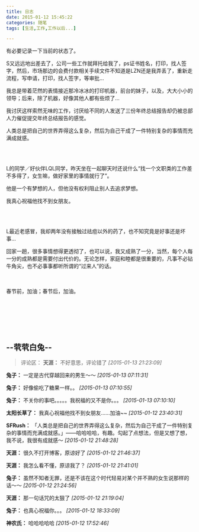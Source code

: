 ```yaml
---
title: 日志
date: 2015-01-12 15:45:22
categories: 随笔
tags: [生活,工作,工作以后...]

---
```

有必要记录一下当前的状态了。

S又远远地出差去了，公司一些工作就拜托给我了，ps证书姓名，打印，找人签字，然后，市场那边的会费付款相关手续文件不知道是LZN还是我弄丢了，重新走流程，写申请，打印，找人签字，等审批...

我总是带着茫然的表情接近那冷冰冰的打印机器，前台的妹子，以及，大大小小的领导；后来，除了机器，好像其他人都有些烦了...

我讨厌这样索然无味的工作，讨厌给不同的人发送了三份年终总结报告却仍被总部人力催促提交年终总结报告的感觉。

人类总是把自己的世界弄得这么复杂，然后为自己干成了一件特别复杂的事情而充满成就感。

<br /><br />

L的同学／好伙伴LQL同学，昨天坐在一起聊天时还说什么“找一个文职类的工作差不多得了，女生嘛，做好家里的事情就行了”。

他是一个有梦想的人，但他没有权利阻止别人去追求梦想。

我真心祝福他找不到女朋友。

<br /><br />

L最近老感冒，我却两年没有接触过祛痘以外的药了，也不知究竟是好事还是坏事...

回家一趟，很多事情想得更透彻了，也可以说，我又成熟了一分，当然，每个人每一分的成熟都是需要付出代价的。无论怎样，家庭和睦都是很重要的，凡事不必钻牛角尖，也不必事事都听所谓的“过来人”的话。

<br /><br />春节前，加油；春节后，加油。

<br /><br />

<br /><br />

--茕茕白兔--
---
>评论区：
>**天涯：** 不好意思，评论错了  *[2015-01-13 21:23:09]*
>
**兔子：** 一定是古代穿越回来的男生～～  *[2015-01-13 07:11:31]*
>
**兔子：** 好像偷吃了糖果一样。。  *[2015-01-13 07:10:55]*
>
**兔子：** 不关你的事吧。。。。。我祝福的又不是你。。。  *[2015-01-13 07:10:10]*
>
**太阳长草了：** 我真心祝福他找不到女朋友……加油~~  *[2015-01-12 23:40:31]*
>
**SFRush：** 「人类总是把自己的世界弄得这么复杂，然后为自己干成了一件特别复杂的事情而充满成就感。」——哈哈哈哈，有趣。勾起了点想法，但是又想了想，我不说，我很有成就感～  *[2015-01-12 21:48:28]*
>
**天涯：** 很久不打开博客，原谅好了  *[2015-01-12 21:46:37]*
>
**天涯：** 我怎么看不懂，原谅我了？  *[2015-01-12 21:41:01]*
>
**兔子：** 虽然不知者无罪，还是不该在这个时代轻易对某个并不熟的女生说那样的话～～  *[2015-01-12 21:24:56]*
>
**天涯：** 那一句话咒的太狠了  *[2015-01-12 21:19:04]*
>
**兔子：** 也真心祝福你。。。  *[2015-01-12 18:33:09]*
>
**神农氏：** 哈哈哈哈哈  *[2015-01-12 17:52:46]*
>
